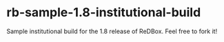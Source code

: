 # rb-sample-1.8-institutional-build
Sample institutional build for the 1.8 release of ReDBox. Feel free to fork it!
